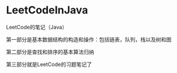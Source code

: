 # LeetCodeInJava
LeetCode的笔记（Java）

第一部分是基本数据结构的构造和操作：包括链表，队列，栈以及树和图

第二部分是查找和排序的基本算法归纳

第三部分就是LeetCode的习题笔记了
